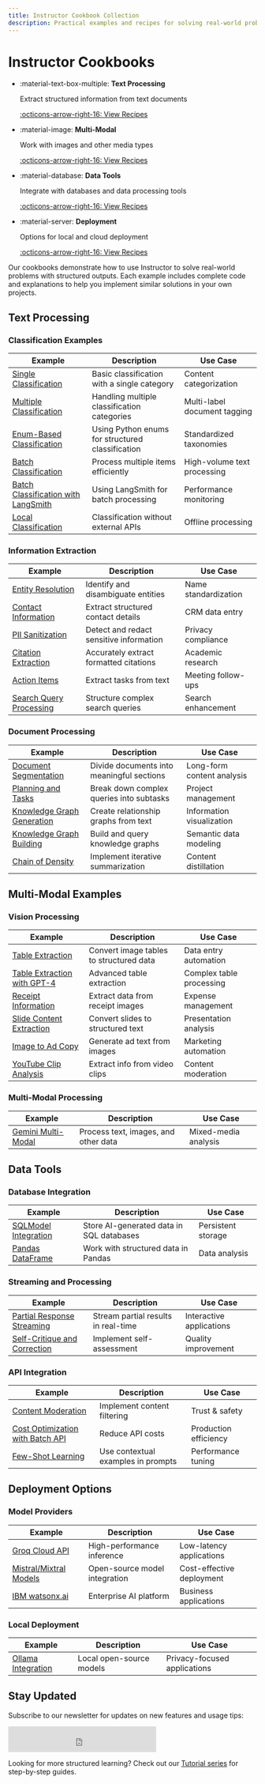 ```yaml
---
title: Instructor Cookbook Collection
description: Practical examples and recipes for solving real-world problems with structured outputs
---
```


# Instructor Cookbooks

<div class="grid cards" markdown>

- :material-text-box-multiple: **Text Processing**

    Extract structured information from text documents

    [:octicons-arrow-right-16: View Recipes](#text-processing)

- :material-image: **Multi-Modal**

    Work with images and other media types

    [:octicons-arrow-right-16: View Recipes](#multi-modal-examples)

- :material-database: **Data Tools**

    Integrate with databases and data processing tools

    [:octicons-arrow-right-16: View Recipes](#data-tools)

- :material-server: **Deployment**

    Options for local and cloud deployment

    [:octicons-arrow-right-16: View Recipes](#deployment-options)

</div>

Our cookbooks demonstrate how to use Instructor to solve real-world problems with structured outputs. Each example includes complete code and explanations to help you implement similar solutions in your own projects.

## Text Processing

### Classification Examples

| Example | Description | Use Case |
|---------|-------------|----------|
| [Single Classification](single_classification.md) | Basic classification with a single category | Content categorization |
| [Multiple Classification](multiple_classification.md) | Handling multiple classification categories | Multi-label document tagging |
| [Enum-Based Classification](classification.md) | Using Python enums for structured classification | Standardized taxonomies |
| [Batch Classification](bulk_classification.md) | Process multiple items efficiently | High-volume text processing |
| [Batch Classification with LangSmith](batch_classification_langsmith.md) | Using LangSmith for batch processing | Performance monitoring |
| [Local Classification](local_classification.md) | Classification without external APIs | Offline processing |

### Information Extraction

| Example | Description | Use Case |
|---------|-------------|----------|
| [Entity Resolution](entity_resolution.md) | Identify and disambiguate entities | Name standardization |
| [Contact Information](extract_contact_info.md) | Extract structured contact details | CRM data entry |
| [PII Sanitization](pii.md) | Detect and redact sensitive information | Privacy compliance |
| [Citation Extraction](exact_citations.md) | Accurately extract formatted citations | Academic research |
| [Action Items](action_items.md) | Extract tasks from text | Meeting follow-ups |
| [Search Query Processing](search.md) | Structure complex search queries | Search enhancement |

### Document Processing

| Example | Description | Use Case |
|---------|-------------|----------|
| [Document Segmentation](document_segmentation.md) | Divide documents into meaningful sections | Long-form content analysis |
| [Planning and Tasks](planning-tasks.md) | Break down complex queries into subtasks | Project management |
| [Knowledge Graph Generation](knowledge_graph.md) | Create relationship graphs from text | Information visualization |
| [Knowledge Graph Building](building_knowledge_graph.md) | Build and query knowledge graphs | Semantic data modeling |
| [Chain of Density](../tutorials/6-chain-of-density.ipynb) | Implement iterative summarization | Content distillation |

## Multi-Modal Examples

### Vision Processing

| Example | Description | Use Case |
|---------|-------------|----------|
| [Table Extraction](tables_from_vision.md) | Convert image tables to structured data | Data entry automation |
| [Table Extraction with GPT-4](extracting_tables.md) | Advanced table extraction | Complex table processing |
| [Receipt Information](extracting_receipts.md) | Extract data from receipt images | Expense management |
| [Slide Content Extraction](extract_slides.md) | Convert slides to structured text | Presentation analysis |
| [Image to Ad Copy](image_to_ad_copy.md) | Generate ad text from images | Marketing automation |
| [YouTube Clip Analysis](youtube_clips.md) | Extract info from video clips | Content moderation |

### Multi-Modal Processing

| Example | Description | Use Case |
|---------|-------------|----------|
| [Gemini Multi-Modal](multi_modal_gemini.md) | Process text, images, and other data | Mixed-media analysis |

## Data Tools

### Database Integration

| Example | Description | Use Case |
|---------|-------------|----------|
| [SQLModel Integration](sqlmodel.md) | Store AI-generated data in SQL databases | Persistent storage |
| [Pandas DataFrame](pandas_df.md) | Work with structured data in Pandas | Data analysis |

### Streaming and Processing

| Example | Description | Use Case |
|---------|-------------|----------|
| [Partial Response Streaming](partial_streaming.md) | Stream partial results in real-time | Interactive applications |
| [Self-Critique and Correction](self_critique.md) | Implement self-assessment | Quality improvement |

### API Integration

| Example | Description | Use Case |
|---------|-------------|----------|
| [Content Moderation](moderation.md) | Implement content filtering | Trust & safety |
| [Cost Optimization with Batch API](batch_job_oai.md) | Reduce API costs | Production efficiency |
| [Few-Shot Learning](examples.md) | Use contextual examples in prompts | Performance tuning |

## Deployment Options

### Model Providers

| Example | Description | Use Case |
|---------|-------------|----------|
| [Groq Cloud API](groq.md) | High-performance inference | Low-latency applications |
| [Mistral/Mixtral Models](mistral.md) | Open-source model integration | Cost-effective deployment |
| [IBM watsonx.ai](watsonx.md) | Enterprise AI platform | Business applications |

### Local Deployment

| Example | Description | Use Case |
|---------|-------------|----------|
| [Ollama Integration](ollama.md) | Local open-source models | Privacy-focused applications |

## Stay Updated

Subscribe to our newsletter for updates on new features and usage tips:

<iframe src="https://embeds.beehiiv.com/2faf420d-8480-4b6e-8d6f-9c5a105f917a?slim=true" data-test-id="beehiiv-embed" height="52" frameborder="0" scrolling="no" style="margin: 0; border-radius: 0px !important; background-color: transparent;"></iframe>

Looking for more structured learning? Check out our [Tutorial series](../tutorials/index.md) for step-by-step guides.
